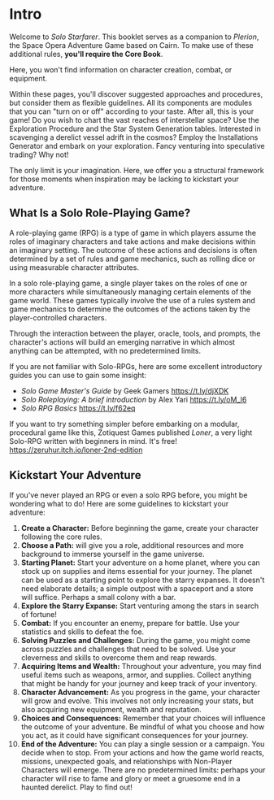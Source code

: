 # Intro

Welcome to _Solo Starfarer_. This booklet serves as a companion to _Plerion_, the Space Opera Adventure Game based on Cairn. To make use of these additional rules, **you'll require the Core Book**. 

Here, you won't find information on character creation, combat, or equipment.

Within these pages, you'll discover suggested approaches and procedures, but consider them as flexible guidelines. All its components are modules that you can "turn on or off" according to your taste. After all, this is your game!  Do you wish to chart the vast reaches of interstellar space? Use the Exploration Procedure and the Star System Generation tables. Interested in scavenging a derelict vessel adrift in the cosmos? Employ the Installations Generator and embark on your exploration. Fancy venturing into speculative trading? Why not!

The only limit is your imagination. Here, we offer you a structural framework for those moments when inspiration may be lacking to kickstart your adventure.

## What Is a Solo Role-Playing Game?

A role-playing game (RPG) is a type of game in which players assume the roles of imaginary characters and take actions and make decisions within an imaginary setting. The outcome of these actions and decisions is often determined by a set of rules and game mechanics, such as rolling dice or using measurable character attributes.

In a solo role-playing game, a single player takes on the roles of one or more characters while simultaneously managing certain elements of the game world. These games typically involve the use of a rules system and game mechanics to determine the outcomes of the actions taken by the player-controlled characters.

Through the interaction between the player, oracle, tools, and prompts, the character's actions will build an emerging narrative in which almost anything can be attempted, with no predetermined limits.

If you are not familiar with Solo-RPGs, here are some excellent introductory guides you can use to gain some insight:

- _Solo Game Master's Guide_ by Geek Gamers https://t.ly/djXDK
- _Solo Roleplaying: A brief introduction_ by Alex Yari https://t.ly/oM_l6
- _Solo RPG Basics_ https://t.ly/f62eq

If you want to try something simpler before embarking on a modular, procedural game like this, Zotiquest Games published _Loner_, a very light Solo-RPG written with beginners in mind. It's free! https://zeruhur.itch.io/loner-2nd-edition

## Kickstart Your Adventure

If you've never played an RPG or even a solo RPG before, you might be wondering what to do! Here are some guidelines to kickstart your adventure:

1. **Create a Character:** Before beginning the game, create your character following the core rules.
2. **Choose a Path:** will give you a role, additional resources and more background to immerse yourself in the game universe.
3. **Starting Planet:** Start your adventure on a home planet, where you can stock up on supplies and items essential for your journey. The planet can be used as a starting point to explore the starry expanses. It doesn't need elaborate details; a simple outpost with a spaceport and a store will suffice. Perhaps a small colony with a bar.
4. **Explore the Starry Expanse:** Start venturing among the stars in search of fortune!
5. **Combat:** If you encounter an enemy, prepare for battle. Use your statistics and skills to defeat the foe.
6. **Solving Puzzles and Challenges:** During the game, you might come across puzzles and challenges that need to be solved. Use your cleverness and skills to overcome them and reap rewards.
7. **Acquiring Items and Wealth:** Throughout your adventure, you may find useful items such as weapons, armor, and supplies. Collect anything that might be handy for your journey and keep track of your inventory.
8. **Character Advancement:** As you progress in the game, your character will grow and evolve. This involves not only increasing your stats, but also acquiring new equipment, wealth and reputation.
9. **Choices and Consequences:** Remember that your choices will influence the outcome of your adventure. Be mindful of what you choose and how you act, as it could have significant consequences for your journey.
10. **End of the Adventure:** You can play a single session or a campaign. You decide when to stop. From your actions and how the game world reacts, missions, unexpected goals, and relationships with Non-Player Characters will emerge. There are no predetermined limits: perhaps your character will rise to fame and glory or meet a gruesome end in a haunted derelict. Play to find out!

